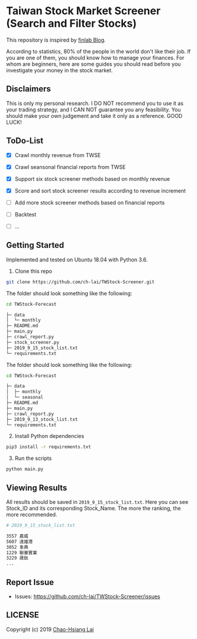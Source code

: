 # Taiwan Stock Market Screener (Search and Filter Stocks)
This repository is inspired by [finlab Blog](https://www.finlab.tw/).

According to statistics, 80% of the people in the world don't like their job. If you are one of them, you should know how to manage your finances. For whom are beginners, here are some guides you should read before you investigate your money in the stock market.

## Disclaimers
This is only my personal research. I DO NOT recommend you to use it as your trading strategy, and I CAN NOT guarantee you any feasibility. You should make your own judgement and take it only as a reference. GOOD LUCK!


## ToDo-List
- [x] Crawl monthly revenue from TWSE
- [x] Crawl seansonal financial reports from TWSE
- [x] Support six stock screener methods based on monthly revenue
- [x] Score and sort stock screener results according to revenue increment
- [ ] Add more stock screener methods based on financial reports
- [ ] Backtest
- [ ] ...


## Getting Started
Implemented and tested on Ubuntu 18.04 with Python 3.6.

1. Clone this repo
```bash
git clone https://github.com/ch-lai/TWStock-Screener.git
```
The folder should look something like the following:
```bash
cd TWStock-Forecast

├─ data
│  └─ monthly
├─ README.md
├─ main.py
├─ crawl_report.py
├─ stock_screener.py
├─ 2019_9_15_stock_list.txt
└─ requirements.txt
```
The folder should look something like the following:
```bash
cd TWStock-Forecast

├─ data
│  ├─ monthly
│  └─ seasonal
├─ README.md
├─ main.py
├─ crawl_report.py
├─ 2019_9_13_stock_list.txt
└─ requirements.txt
```

2. Install Python dependencies
```bash
pip3 install -r requirements.txt
```

3. Run the scripts
```bash
python main.py
```


## Viewing Results
All results should be saved in `2019_9_15_stock_list.txt`. Here you can see Stock_ID and its corresponding Stock_Name. The more the ranking, the more recommended.
```bash
# 2019_9_15_stock_list.txt

3557 嘉威
5607 遠雄港
3052 夆典
1229 聯華實業
3229 晟鈦
...
```


## Report Issue
- Issues: https://github.com/ch-lai/TWStock-Screener/issues

## LICENSE
Copyright (c) 2019 [Chao-Hsiang Lai](https://github.com/ch-lai)
